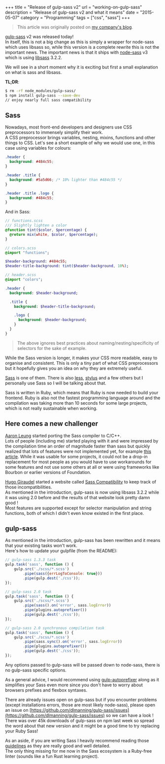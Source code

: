 +++
title = "Release of gulp-sass v2"
url = "working-on-gulp-sass"
description = "Release of gulp-sass v2 and what it means"
date = "2015-05-07"
category = "Programming"
tags = ["css", "sass"]
+++

> This article was originally posted on [my company's blog](https://blog.wearewizards.io/gulp-sass-v2-released).

[gulp-sass](https://github.com/dlmanning/gulp-sass) v2 was released today!  
In itself, this is not a big change as this is simply a wrapper for node-sass which uses libsass so, while this version is a complete rewrite this is not the important news. The important news is that it ships with [node-sass](https://github.com/sass/node-sass) v3 which is using [libsass](http://libsass.org/) 3.2.2.

We will see in a short moment why it is exciting but first a small explanation on what is sass and libsass.  

**TL;DR**:
```bash
$ rm -rf node_modules/gulp-sass/
$ npm install gulp-sass --save-dev
// enjoy nearly full sass compatibility
```

## Sass
Nowadays, most front-end developers and designers use CSS preprocessors to immensely simplify their work.  
A CSS preprocessor brings variables, nesting, mixins, functions and other things to CSS.  Let's see a short example of why we would use one, in this case using variables for colours:

```css
.header {
  background: #484c55;
}

.header .title {
  background: #5a5d66; /* 10% lighter than #484c55 */
}

.header .title .logo {
  background: #484c55;
}
```

And in Sass:
```sass
// functions.scss
/// Slightly lighten a color
@function tint($color, $percentage) {
  @return mix(white, $color, $percentage);
}

// colors.scss
@import "functions";

$header-background: #484c55;
$header-title-background: tint($header-background, 10%);

// header.scss
@import "colors";

.header {
  background: $header-background;

  .title {
    background: $header-title-background;

    .logo {
      background: $header-background;
    }
  }
}
```

> The above ignores best practices about naming/nesting/specificity of selectors for the sake of example.

While the Sass version is longer, it makes your CSS more readable, easy to organise and consistent. This is only a tiny part of what CSS preprocessors but it hopefully gives you an idea on why they are extremely useful.  

[Sass](http://sass-lang.com/) is one of them. There is also [less](http://lesscss.org/), [stylus](http://learnboost.github.io/stylus/) and a few others but I personally use Sass so I will be talking about that.  

Sass is written in Ruby, which means that Ruby is now needed to build your frontend. Ruby is also not the fastest programming language around and the compilation was taking more than 10 seconds for some large projects, which is not really sustainable when working.  

## Here comes a new challenger
[Aaron Leung](https://github.com/akhleung) started porting the Sass compiler to C/C++.  
Lots of people (including me) started playing with it and were impressed by the compilation time an order of magnitude faster than sass but quickly realized that lots of features were not implemented yet, for example [this article](http://benfrain.com/libsass-lightning-fast-sass-compiler-ready-prime-time/). While it was usable for some projects, it could not be a drop-in replacement for most people as you would have to use workarounds for some features and not use some others at all or were using frameworks like Bourbon or earlier versions of Foundation.

[Hugo Giraudel](https://twitter.com/HugoGiraudel) started a website called [Sass Compatibility](http://sass-compatibility.github.io/) to keep track of those incompatibilities.  
As mentioned in the introduction, gulp-sass is now using libsass 3.2.2 while it was using 2.0 before and the results of that website look pretty damn good !  
Most features are supported except for selector manipulation and string functions, both of which I didn't even know existed in the first place.  

## gulp-sass
As mentioned in the introduction, gulp-sass has been rewritten and it means that your existing tasks won't work.  
Here's how to update your gulpfile (from the README):

```javascript
// gulp-sass 1.3.3 task
gulp.task('sass', function () {
    gulp.src('./scss/*.scss')
        .pipe(sass({errLogToConsole: true}))
        .pipe(gulp.dest('./css'));
});

// gulp-sass 2.0 task
gulp.task('sass', function () {
    gulp.src('./scss/*.scss')
        .pipe(sass().on('error', sass.logError))
        .pipe(plugins.autoprefixer())
        .pipe(gulp.dest('./css'));
});

// gulp-sass 2.0 synchronous compilation task
gulp.task('sass', function () {
    gulp.src('./scss/*.scss')
        .pipe(sass.sync().on('error', sass.logError))
        .pipe(plugins.autoprefixer())
        .pipe(gulp.dest('./css'));
});
```

Any options passed to gulp-sass will be passed down to node-sass, there is no gulp-sass specific options.  

As a general advice, I would recommend using [gulp-autoprefixer](https://github.com/sindresorhus/gulp-autoprefixer) along as it simplifies your Sass even more since you don't have to worry about browsers prefixes and flexbox syntaxes.  

There are already issues open on gulp-sass but if you encounter problems (except installations errors, those are most likely node-sass), please open an issue on [https://github.com/dlmanning/gulp-sass/issues](https://github.com/dlmanning/gulp-sass/issues) so we can have a look !  
There was over 45k downloads of gulp-sass on npm last week so spread the word about that new version and it might be a good time to try replacing your Ruby Sass!  

As an aside, if you are writing Sass I heavily recommend reading those [guidelines](http://sass-guidelin.es/) as they are really good and well detailed.  
The only thing missing for me now in the Sass ecosystem is a Ruby-free linter (sounds like a fun Rust learning project).  
